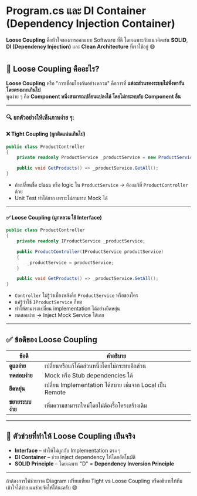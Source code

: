 
# Program.cs และ DI Container (Dependency Injection Container) 
**Loose Coupling** คือหัวใจของการออกแบบ Software ที่ดี โดยเฉพาะกับแนวคิดเช่น **SOLID**, **DI (Dependency Injection)** และ **Clean Architecture** ที่เราใช้อยู่ 😄
#

## 🧩 **Loose Coupling คืออะไร?**

**Loose Coupling** หรือ "การเชื่อมโยงกันอย่างหลวม" คือการที่ **แต่ละส่วนของระบบไม่พึ่งพากันโดยตรงมากเกินไป**  
พูดง่าย ๆ คือ **Component หนึ่งสามารถเปลี่ยนแปลงได้ โดยไม่กระทบกับ Component อื่น**

---

### 🔍 ยกตัวอย่างให้เห็นภาพง่าย ๆ:

#### ❌ Tight Coupling (ผูกติดแน่นเกินไป)
```csharp
public class ProductController
{
    private readonly ProductService _productService = new ProductService(); // ผูกตรง ๆ

    public void GetProducts() => _productService.GetAll();
}
```
- ถ้าเปลี่ยนชื่อ class หรือ logic ใน `ProductService` → ต้องแก้ที่ `ProductController` ด้วย
- Unit Test ทำได้ยาก เพราะไม่สามารถ Mock ได้

---

#### ✅ Loose Coupling (ผูกหลวม ใช้ Interface)
```csharp
public class ProductController
{
    private readonly IProductService _productService;

    public ProductController(IProductService productService)
    {
        _productService = productService;
    }

    public void GetProducts() => _productService.GetAll();
}
```
- `Controller` ไม่รู้ว่าเบื้องหลังคือ `ProductService` หรือของใคร
- แค่รู้ว่าใช้ `IProductService` ก็พอ
- ทำให้สามารถเปลี่ยน implementation ได้อย่างยืดหยุ่น
- ทดสอบง่าย → Inject Mock Service ได้เลย

---

## ✅ ข้อดีของ Loose Coupling

| ข้อดี | คำอธิบาย |
|-------|----------|
| **ดูแลง่าย** | เปลี่ยนหรือแก้โค้ดส่วนหนึ่งโดยไม่กระทบอีกส่วน |
| **ทดสอบง่าย** | Mock หรือ Stub dependencies ได้ |
| **ยืดหยุ่น** | เปลี่ยน Implementation ได้สบาย เช่นจาก Local เป็น Remote |
| **ขยายระบบง่าย** | เพิ่มความสามารถใหม่โดยไม่ต้องรื้อโครงสร้างเดิม |

---

## 🔧 ตัวช่วยที่ทำให้ Loose Coupling เป็นจริง

- **Interface** – ทำให้ไม่ผูกกับ Implementation ตรง ๆ
- **DI Container** – ช่วย inject dependency ให้โดยอัตโนมัติ
- **SOLID Principle** – โดยเฉพาะ "D" = **Dependency Inversion Principle**

---

ถ้าต้องการให้ช่วยวาด Diagram เปรียบเทียบ Tight vs Loose Coupling หรืออธิบายให้ทีมเข้าใจได้ง่าย ผมช่วยจัดให้ได้นะครับ 😄
